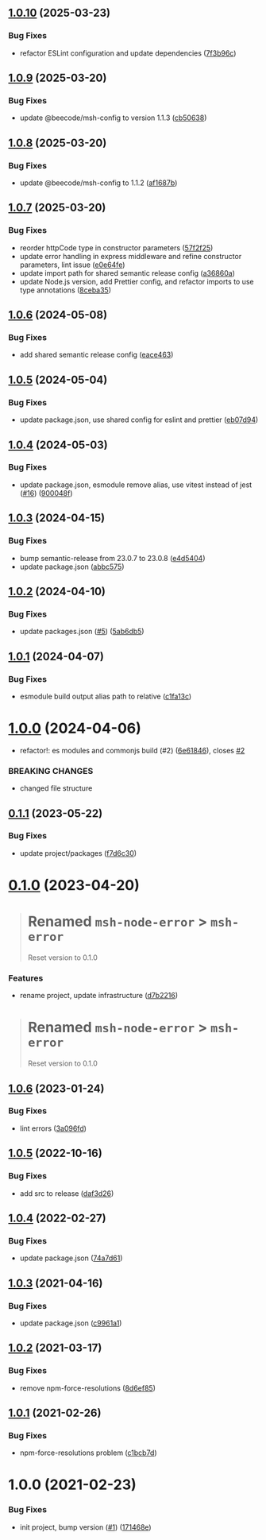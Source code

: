 ## [1.0.10](https://github.com/beecode-rs/msh-error/compare/v1.0.9...v1.0.10) (2025-03-23)


### Bug Fixes

* refactor ESLint configuration and update dependencies ([7f3b96c](https://github.com/beecode-rs/msh-error/commit/7f3b96ca438e89f635fca806b4334c7e84f78c20))

## [1.0.9](https://github.com/beecode-rs/msh-error/compare/v1.0.8...v1.0.9) (2025-03-20)


### Bug Fixes

* update @beecode/msh-config to version 1.1.3 ([cb50638](https://github.com/beecode-rs/msh-error/commit/cb506380cae63c87893927812723b7c5a3e72ef8))

## [1.0.8](https://github.com/beecode-rs/msh-error/compare/v1.0.7...v1.0.8) (2025-03-20)


### Bug Fixes

* update @beecode/msh-config to 1.1.2 ([af1687b](https://github.com/beecode-rs/msh-error/commit/af1687b33cd64483caa97a40653ba8add8b9ffab))

## [1.0.7](https://github.com/beecode-rs/msh-error/compare/v1.0.6...v1.0.7) (2025-03-20)


### Bug Fixes

* reorder httpCode type in constructor parameters ([57f2f25](https://github.com/beecode-rs/msh-error/commit/57f2f25ac613e032be84c24667c5080c263b5df7))
* update error handling in express middleware and refine constructor parameters, lint issue ([e0e64fe](https://github.com/beecode-rs/msh-error/commit/e0e64feffa76e65e76bd2480143993c73fce7976))
* update import path for shared semantic release config ([a36860a](https://github.com/beecode-rs/msh-error/commit/a36860a1336d5a35660095e2b244ddd637832a8b))
* update Node.js version, add Prettier config, and refactor imports to use type annotations ([8ceba35](https://github.com/beecode-rs/msh-error/commit/8ceba351b18aca5c3c5a957384c04774e2c5f270))

## [1.0.6](https://github.com/beecode-rs/msh-error/compare/v1.0.5...v1.0.6) (2024-05-08)


### Bug Fixes

* add shared semantic release config ([eace463](https://github.com/beecode-rs/msh-error/commit/eace463222c08f5a95854295cd6996e854d78534))

## [1.0.5](https://github.com/beecode-rs/msh-error/compare/v1.0.4...v1.0.5) (2024-05-04)


### Bug Fixes

* update package.json, use shared config for eslint and prettier ([eb07d94](https://github.com/beecode-rs/msh-error/commit/eb07d94bd93873cd365f58eb182f2a384d13fdc0))

## [1.0.4](https://github.com/beecode-rs/msh-error/compare/v1.0.3...v1.0.4) (2024-05-03)


### Bug Fixes

* update package.json, esmodule remove alias, use vitest instead of jest ([#16](https://github.com/beecode-rs/msh-error/issues/16)) ([900048f](https://github.com/beecode-rs/msh-error/commit/900048f6689a7f521ce2094eec08cf80ec77f37c))

## [1.0.3](https://github.com/beecode-rs/msh-error/compare/v1.0.2...v1.0.3) (2024-04-15)


### Bug Fixes

* bump semantic-release from 23.0.7 to 23.0.8 ([e4d5404](https://github.com/beecode-rs/msh-error/commit/e4d540470e9ef0703807ac2ed4f20e8ecb7744fa))
* update package.json ([abbc575](https://github.com/beecode-rs/msh-error/commit/abbc5757008e86e539f5d6c8881b830187feec4b))

## [1.0.2](https://github.com/beecode-rs/msh-error/compare/v1.0.1...v1.0.2) (2024-04-10)


### Bug Fixes

* update packages.json ([#5](https://github.com/beecode-rs/msh-error/issues/5)) ([5ab6db5](https://github.com/beecode-rs/msh-error/commit/5ab6db5a5fd8ba4a47e4c800bffe229187e3d506))

## [1.0.1](https://github.com/beecode-rs/msh-error/compare/v1.0.0...v1.0.1) (2024-04-07)


### Bug Fixes

* esmodule build output alias path to relative ([c1fa13c](https://github.com/beecode-rs/msh-error/commit/c1fa13cf395775326d439a3afaf394c0657a1835))

# [1.0.0](https://github.com/beecode-rs/msh-error/compare/v0.1.1...v1.0.0) (2024-04-06)


* refactor!: es modules and commonjs build (#2) ([6e61846](https://github.com/beecode-rs/msh-error/commit/6e61846e43a9cb99f576f4916140ee97ae7ca28e)), closes [#2](https://github.com/beecode-rs/msh-error/issues/2)


### BREAKING CHANGES

* changed file structure

## [0.1.1](https://github.com/beecode-rs/msh-error/compare/v0.1.0...v0.1.1) (2023-05-22)


### Bug Fixes

* update project/packages ([f7d6c30](https://github.com/beecode-rs/msh-error/commit/f7d6c30316e3c4bc75b6a785c2b19eecccb74842))

# [0.1.0](https://github.com/beecode-rs/msh-error/compare/v0.0.0...v0.1.0) (2023-04-20)

> # Renamed `msh-node-error` > `msh-error`
> Reset version to 0.1.0

### Features

* rename project, update infrastructure ([d7b2216](https://github.com/beecode-rs/msh-error/commit/d7b2216cf071cfc56c6474798bcaa529bca2f5a0))

> # Renamed `msh-node-error` > `msh-error`
> Reset version to 0.1.0

## [1.0.6](https://github.com/beecode-rs/msh-node-error/compare/v1.0.5...v1.0.6) (2023-01-24)


### Bug Fixes

* lint errors ([3a096fd](https://github.com/beecode-rs/msh-node-error/commit/3a096fdf5aceb7406791364795785e6730fb0034))

## [1.0.5](https://github.com/beecode-rs/msh-node-error/compare/v1.0.4...v1.0.5) (2022-10-16)


### Bug Fixes

* add src to release ([daf3d26](https://github.com/beecode-rs/msh-node-error/commit/daf3d26556a97b0746a0a9482bbdfc10cdc680b0))

## [1.0.4](https://github.com/beecode-rs/msh-node-error/compare/v1.0.3...v1.0.4) (2022-02-27)


### Bug Fixes

* update package.json ([74a7d61](https://github.com/beecode-rs/msh-node-error/commit/74a7d610eeef03f86265a4a658a5db6b66fd57bc))

## [1.0.3](https://github.com/beecode-rs/msh-node-error/compare/v1.0.2...v1.0.3) (2021-04-16)


### Bug Fixes

* update package.json ([c9961a1](https://github.com/beecode-rs/msh-node-error/commit/c9961a14eaa5212bcc4bc26988aa7cfcfeff9b4a))

## [1.0.2](https://github.com/beecode-rs/msh-node-error/compare/v1.0.1...v1.0.2) (2021-03-17)


### Bug Fixes

* remove npm-force-resolutions ([8d6ef85](https://github.com/beecode-rs/msh-node-error/commit/8d6ef85af0de56e69ea465e825b85a84075137a1))

## [1.0.1](https://github.com/beecode-rs/msh-node-error/compare/v1.0.0...v1.0.1) (2021-02-26)


### Bug Fixes

* npm-force-resolutions problem ([c1bcb7d](https://github.com/beecode-rs/msh-node-error/commit/c1bcb7de88dcc67a3e11b32b4b0231a3f36185bf))

# 1.0.0 (2021-02-23)


### Bug Fixes

* init project, bump version ([#1](https://github.com/beecode-rs/msh-node-error/issues/1)) ([171468e](https://github.com/beecode-rs/msh-node-error/commit/171468e87ebdde8b687af435b40b34ef0cb003f2))
